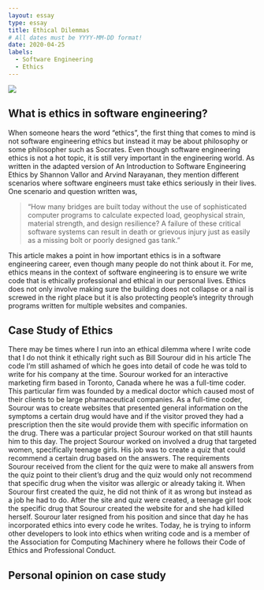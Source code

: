 ```yaml
---
layout: essay
type: essay
title: Ethical Dilemmas
# All dates must be YYYY-MM-DD format!
date: 2020-04-25
labels:
  - Software Engineering
  - Ethics
---
```


<div class="ui huge rounded images">
  <img class="ui image" src="https://hiring-assets.careerbuilder.com/media/attachments/careerbuilder-original-2442.jpg?1469042215">
</div>

## What is ethics in software engineering? 
When someone hears the word “ethics”, the first thing that comes to mind is not software engineering ethics but instead it may be about philosophy or some philosopher such as Socrates. Even though software engineering ethics is not a hot topic, it is still very important in the engineering world. As written in the adapted version of An Introduction to Software Engineering Ethics by Shannon Vallor and Arvind Narayanan, they mention different scenarios where software engineers must take ethics seriously in their lives.  One scenario and question written was, 
<blockquote> “How many bridges are built today without the use of sophisticated computer programs to calculate expected load, geophysical strain, material strength, and design resilience? A failure of these critical software systems can result in death or grievous injury just as easily as a missing bolt or poorly designed gas tank.” </blockquote>
This article makes a point in how important ethics is in a software engineering career, even though many people do not think about it. For me, ethics means in the context of software engineering is to ensure we write code that is ethically professional and ethical in our personal lives. Ethics does not only involve making sure the building does not collapse or a nail is screwed in the right place but it is also protecting people’s integrity through programs written for multiple websites and companies. 

## Case Study of Ethics 
There may be times where I run into an ethical dilemma where I write code that I do not think it ethically right such as Bill Sourour did in his article The code I’m still ashamed of which he goes into detail of code he was told to write for his company at the time. Sourour worked for an interactive marketing firm based in Toronto, Canada where he was a full-time coder. This particular firm was founded by a medical doctor which caused most of their clients to be large pharmaceutical companies. As a full-time coder, Sourour was to create websites that presented general information on the symptoms a certain drug would have and if the visitor proved they had a prescription then the site would provide them with specific information on the drug. There was a particular project Sourour worked on that still haunts him to this day. 
The project Sourour worked on involved a drug that targeted women, specifically teenage girls. His job was to create a quiz that could recommend a certain drug based on the answers. The requirements Sourour received from the client for the quiz were to make all answers from the quiz point to their client’s drug and the quiz would only not recommend that specific drug when the visitor was allergic or already taking it. When Sourour first created the quiz, he did not think of it as wrong but instead as a job he had to do. After the site and quiz were created, a teenage girl took the specific drug that Sourour created the website for and she had killed herself. Sourour later resigned from his position and since that day he has incorporated ethics into every code he writes. Today, he is trying to inform other developers to look into ethics when writing code and is a member of the Association for Computing Machinery where he follows their Code of Ethics and Professional Conduct. 

## Personal opinion on case study 
